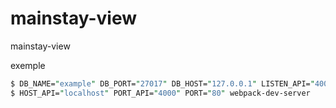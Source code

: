# mainstay-view
mainstay-view

exemple

```perl
$ DB_NAME="example" DB_PORT="27017" DB_HOST="127.0.0.1" LISTEN_API="4000" node ./src/api.js
$ HOST_API="localhost" PORT_API="4000" PORT="80" webpack-dev-server
```

